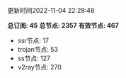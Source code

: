 更新时间2022-11-04 22:28:48

**总订阅: 45**
**总节点: 2357**
**有效节点: 467**
- ssr节点: 17
- trojan节点: 53
- ss节点: 127
- v2ray节点: 270

